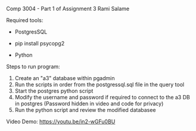 Comp 3004 - Part 1 of Assignment 3 
Rami Salame

Required tools:
- PostgresSQL

- pip install psycopg2
- Python


Steps to run program:

1. Create an "a3" database within pgadmin
2. Run the scripts in order from the postgressql.sql file in the query tool
3. Start the postgres python script
4. Modify the username and password if required to connect to the a3 DB in postgres (Password hidden in video and code for privacy)
5. Run the python script and review the modified databasee

Video Demo: https://youtu.be/in2-wGFu0BU
